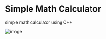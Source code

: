 # Simple Math Calculator
simple math calculator using C++

![image](https://github.com/user-attachments/assets/950b21c5-f6b7-4c82-8e9f-78aba720c7a3)
